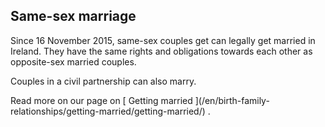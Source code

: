 ##  Same-sex marriage

Since 16 November 2015, same-sex couples get can legally get married in
Ireland. They have the same rights and obligations towards each other as
opposite-sex married couples.

Couples in a civil partnership can also marry.

Read more on our page on [ Getting married ](/en/birth-family-
relationships/getting-married/getting-married/) .
